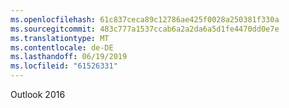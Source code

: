 ```yaml
---
ms.openlocfilehash: 61c837ceca89c12786ae425f0028a250381f330a
ms.sourcegitcommit: 483c777a1537ccab6a2a2da6a5d1fe4470dd0e7e
ms.translationtype: MT
ms.contentlocale: de-DE
ms.lasthandoff: 06/19/2019
ms.locfileid: "61526331"
---
```

Outlook 2016